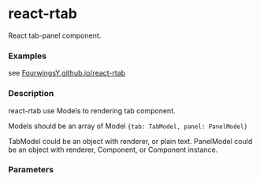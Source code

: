 # react-rtab
React tab-panel component.

### Examples
see [FourwingsY.github.io/react-rtab](FourwingsY.github.io/react-rtab)

### Description
react-rtab use Models to rendering tab component.

Models should be an array of Model `{tab: TabModel, panel: PanelModel}`

TabModel could be an object with renderer, or plain text.
PanelModel could be an object with renderer, Component, or Component instance.

### Parameters
